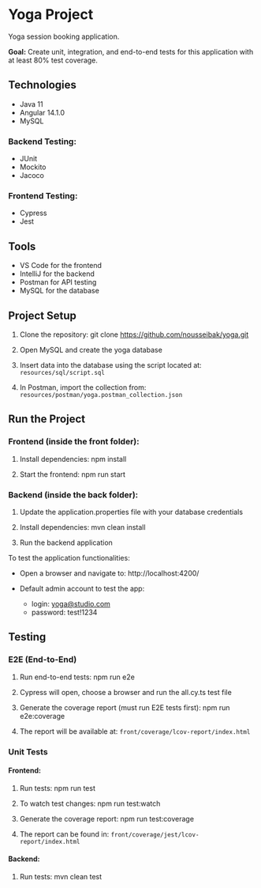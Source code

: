 # Yoga Project
Yoga session booking application.

**Goal:** Create unit, integration, and end-to-end tests for this application with at least 80% test coverage.

## Technologies
- Java 11
- Angular 14.1.0
- MySQL

### Backend Testing:
- JUnit
- Mockito
- Jacoco

### Frontend Testing:
- Cypress
- Jest

## Tools
- VS Code for the frontend
- IntelliJ for the backend
- Postman for API testing
- MySQL for the database

## Project Setup
1. Clone the repository: git clone https://github.com/nousseibak/yoga.git

2. Open MySQL and create the yoga database

3. Insert data into the database using the script located at:
   `resources/sql/script.sql`

4. In Postman, import the collection from:
   `resources/postman/yoga.postman_collection.json`

## Run the Project
### Frontend (inside the front folder):

1. Install dependencies: npm install

2. Start the frontend: npm run start

### Backend (inside the back folder):

1. Update the application.properties file with your database credentials

2. Install dependencies: mvn clean install

3. Run the backend application

To test the application functionalities:

- Open a browser and navigate to:
  http://localhost:4200/

- Default admin account to test the app:
  - login: yoga@studio.com
  - password: test!1234

## Testing
### E2E (End-to-End)
1. Run end-to-end tests: npm run e2e

2. Cypress will open, choose a browser and run the all.cy.ts test file

3. Generate the coverage report (must run E2E tests first): npm run e2e:coverage

4. The report will be available at:
   `front/coverage/lcov-report/index.html`

### Unit Tests
#### Frontend:

1. Run tests: npm run test

2. To watch test changes: npm run test:watch

3. Generate the coverage report: npm run test:coverage

4. The report can be found in:
   `front/coverage/jest/lcov-report/index.html`

#### Backend:

1. Run tests: mvn clean test